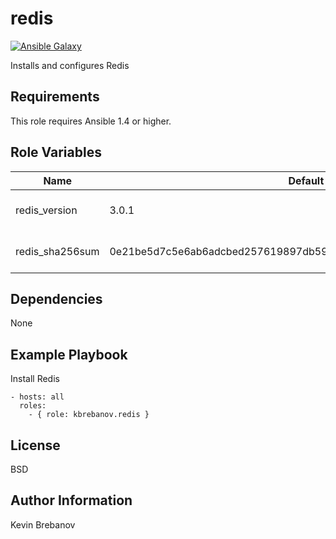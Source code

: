 redis
=====

[![Ansible Galaxy](https://img.shields.io/badge/galaxy-kbrebanov.redis-660198.svg)](https://galaxy.ansible.com/list#/roles/3957)

Installs and configures Redis

Requirements
------------

This role requires Ansible 1.4 or higher.

Role Variables
--------------

| Name            | Default                                                          | Description                   |
|-----------------|------------------------------------------------------------------|-------------------------------|
| redis_version   | 3.0.1                                                            | Version of Redis to install   |
| redis_sha256sum | 0e21be5d7c5e6ab6adcbed257619897db59be9e1ded7ef6fd1582d0cdb5e5bb7 | SHA 256 checksum of package   |

Dependencies
------------

None

Example Playbook
----------------

Install Redis
```
- hosts: all
  roles:
    - { role: kbrebanov.redis }
```

License
-------

BSD

Author Information
------------------

Kevin Brebanov
